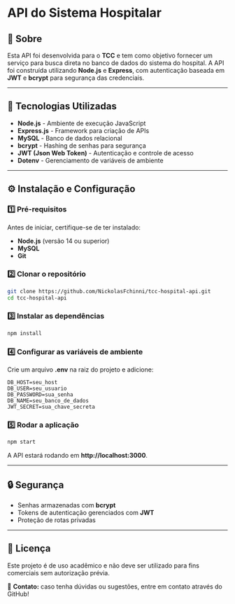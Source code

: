 # API do Sistema Hospitalar

## 📌 Sobre
Esta API foi desenvolvida para o **TCC** e tem como objetivo fornecer um serviço para busca direta no banco de dados do sistema do hospital. A API foi construída utilizando **Node.js** e **Express**, com autenticação baseada em **JWT** e **bcrypt** para segurança das credenciais.

---

## 🚀 Tecnologias Utilizadas
- **Node.js** - Ambiente de execução JavaScript
- **Express.js** - Framework para criação de APIs
- **MySQL** - Banco de dados relacional
- **bcrypt** - Hashing de senhas para segurança
- **JWT (Json Web Token)** - Autenticação e controle de acesso
- **Dotenv** - Gerenciamento de variáveis de ambiente

---

## ⚙️ Instalação e Configuração
### 1️⃣ Pré-requisitos
Antes de iniciar, certifique-se de ter instalado:
- **Node.js** (versão 14 ou superior)
- **MySQL**
- **Git**

### 2️⃣ Clonar o repositório
```bash
git clone https://github.com/NickolasFchinni/tcc-hospital-api.git
cd tcc-hospital-api
```

### 3️⃣ Instalar as dependências
```bash
npm install
```

### 4️⃣ Configurar as variáveis de ambiente
Crie um arquivo **.env** na raiz do projeto e adicione:
```
DB_HOST=seu_host
DB_USER=seu_usuario
DB_PASSWORD=sua_senha
DB_NAME=seu_banco_de_dados
JWT_SECRET=sua_chave_secreta
```

### 5️⃣ Rodar a aplicação
```bash
npm start
```

A API estará rodando em **http://localhost:3000**.

---

## 🔒 Segurança
- Senhas armazenadas com **bcrypt**
- Tokens de autenticação gerenciados com **JWT**
- Proteção de rotas privadas

---

## 📜 Licença
Este projeto é de uso acadêmico e não deve ser utilizado para fins comerciais sem autorização prévia.

📩 **Contato:** caso tenha dúvidas ou sugestões, entre em contato através do GitHub!

